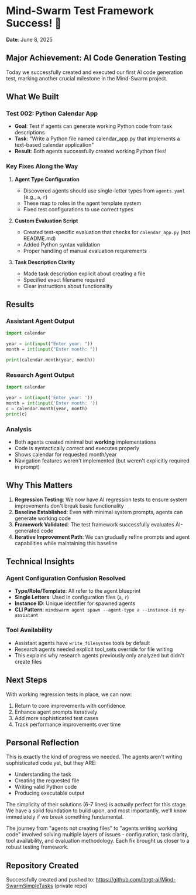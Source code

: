 # Mind-Swarm Test Framework Success! 🎉
**Date**: June 8, 2025

## Major Achievement: AI Code Generation Testing

Today we successfully created and executed our first AI code generation test, marking another crucial milestone in the Mind-Swarm project.

## What We Built

### Test 002: Python Calendar App
- **Goal**: Test if agents can generate working Python code from task descriptions
- **Task**: "Write a Python file named calendar_app.py that implements a text-based calendar application"
- **Result**: Both agents successfully created working Python files!

### Key Fixes Along the Way

1. **Agent Type Configuration**
   - Discovered agents should use single-letter types from `agents.yaml` (e.g., `a`, `r`)
   - These map to roles in the agent template system
   - Fixed test configurations to use correct types

2. **Custom Evaluation Script**
   - Created test-specific evaluation that checks for `calendar_app.py` (not README.md)
   - Added Python syntax validation
   - Proper handling of manual evaluation requirements

3. **Task Description Clarity**
   - Made task description explicit about creating a file
   - Specified exact filename required
   - Clear instructions about functionality

## Results

### Assistant Agent Output
```python
import calendar

year = int(input("Enter year: "))
month = int(input("Enter month: "))

print(calendar.month(year, month))
```

### Research Agent Output
```python
import calendar

year = int(input('Enter year: '))
month = int(input('Enter month: '))
c = calendar.month(year, month)
print(c)
```

### Analysis
- Both agents created minimal but **working** implementations
- Code is syntactically correct and executes properly
- Shows calendar for requested month/year
- Navigation features weren't implemented (but weren't explicitly required in prompt)

## Why This Matters

1. **Regression Testing**: We now have AI regression tests to ensure system improvements don't break basic functionality
2. **Baseline Established**: Even with minimal system prompts, agents can generate working code
3. **Framework Validated**: The test framework successfully evaluates AI-generated code
4. **Iterative Improvement Path**: We can gradually refine prompts and agent capabilities while maintaining this baseline

## Technical Insights

### Agent Configuration Confusion Resolved
- **Type/Role/Template**: All refer to the agent blueprint
- **Single Letters**: Used in configuration files (`a`, `r`)
- **Instance ID**: Unique identifier for spawned agents
- **CLI Pattern**: `mindswarm agent spawn --agent-type a --instance-id my-assistant`

### Tool Availability
- Assistant agents have `write_filesystem` tools by default
- Research agents needed explicit tool_sets override for file writing
- This explains why research agents previously only analyzed but didn't create files

## Next Steps

With working regression tests in place, we can now:
1. Return to core improvements with confidence
2. Enhance agent prompts iteratively
3. Add more sophisticated test cases
4. Track performance improvements over time

## Personal Reflection

This is exactly the kind of progress we needed. The agents aren't writing sophisticated code yet, but they ARE:
- Understanding the task
- Creating the requested file
- Writing valid Python code
- Producing executable output

The simplicity of their solutions (6-7 lines) is actually perfect for this stage. We have a solid foundation to build upon, and most importantly, we'll know immediately if we break something fundamental.

The journey from "agents not creating files" to "agents writing working code" involved solving multiple layers of issues - configuration, task clarity, tool availability, and evaluation methodology. Each fix brought us closer to a robust testing framework.

## Repository Created

Successfully created and pushed to: https://github.com/ltngt-ai/Mind-SwarmSimpleTasks (private repo)